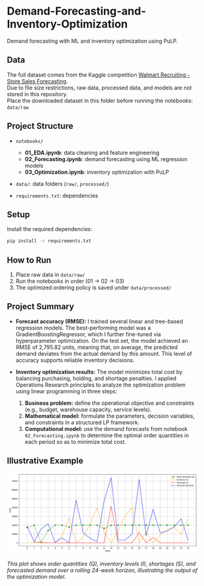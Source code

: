 # Demand-Forecasting-and-Inventory-Optimization

Demand forecasting with ML and inventory optimization using PuLP.

## Data

The full dataset comes from the Kaggle competition [Walmart Recruiting - Store Sales Forecasting](https://www.kaggle.com/competitions/walmart-recruiting-store-sales-forecasting).  
Due to file size restrictions, raw data, processed data, and models are not stored in this repository.  
Place the downloaded dataset in this folder before running the notebooks: `data/raw`

## Project Structure

- `notebooks/`  
  - **01_EDA.ipynb**: data cleaning and feature engineering  
  - **02_Forecasting.ipynb**: demand forecasting using ML regression models  
  - **03_Optimization.ipynb**: inventory optimization with PuLP  

- `data/`: data folders (`raw/`, `processed/`)  
- `requirements.txt`: dependencies  

## Setup

Install the required dependencies:

```bash
pip install -r requirements.txt
```

## How to Run

1. Place raw data in `data/raw/`  
2. Run the notebooks in order (01 → 02 → 03)  
3. The optimized ordering policy is saved under `data/processed/`  

## Project Summary

- **Forecast accuracy (RMSE):** I trained several linear and tree-based regression models. The best-performing model was a GradientBoostingRegressor, which I further fine-tuned via hyperparameter optimization. On the test set, the model achieved an RMSE of 2,795.82 units, meaning that, on average, the predicted demand deviates from the actual demand by this amount. This level of accuracy supports reliable inventory decisions.

- **Inventory optimization results:** The model minimizes total cost by balancing purchasing, holding, and shortage penalties. I applied Operations Research principles to analyze the optimization problem using linear programming in three steps:

  1. **Business problem:** define the operational objective and constraints (e.g., budget, warehouse capacity, service levels).  
  2. **Mathematical model:** formulate the parameters, decision variables, and constraints in a structured LP framework.  
  3. **Computational model:** use the demand forecasts from notebook `02_Forecasting.ipynb` to determine the optimal order quantities in each period so as to minimize total cost.

## Illustrative Example

![Inventory Optimization Example](results/figures/inventory_optimization_example.png)

*This plot shows order quantities (Q), inventory levels (I), shortages (S), and forecasted demand over a rolling 24-week horizon, illustrating the output of the optimization model.*

